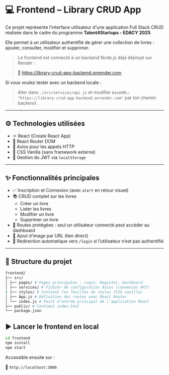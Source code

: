 # 💻 Frontend – Library CRUD App

Ce projet représente l’interface utilisateur d'une application Full Stack CRUD réalisée dans le cadre du programme **Talent4Startups - EDACY 2025**.

Elle permet à un utilisateur authentifié de gérer une collection de livres : ajouter, consulter, modifier et supprimer.

> Le frontend est connecté à un backend Node.js déjà déployé sur Render :
> 
> 🔗 https://library-crud-app-backend.onrender.com

Si vous voulez tester avec un backend locale :
> Aller dans `./src/services/api.js` et modifier `baseURL: "https://library-crud-app-backend.onrender.com"` par ton chemin backend .
---

## ⚙️ Technologies utilisées

- ⚛️ React (Create React App)
- 🧭 React Router DOM
- 🔁 Axios pour les appels HTTP
- 🎨 CSS Vanilla (sans framework externe)
- 🔐 Gestion du JWT via `localStorage`

---

## ✨ Fonctionnalités principales

- ✅ Inscription et Connexion (avec `alert` en retour visuel)
- 📚 CRUD complet sur les livres
  - Créer un livre
  - Lister les livres
  - Modifier un livre
  - Supprimer un livre
- 🔐 Routes protégées : seul un utilisateur connecté peut accéder au dashboard
- 📎 Ajout d’image par URL (lien direct)
- 🚫 Redirection automatique vers `/login` si l’utilisateur n’est pas authentifié

---

## 📁 Structure du projet

```bash
frontend/
├── src/
│ ├── pages/ # Pages principales : Login, Register, Dashboard
│ ├── services/ # Fichier de configuration Axios (connexion API)
| ├── styles/ # Contient les feuilles de styles (CSS vanilla)
│ ├── App.js # Définition des routes avec React Router
│ └── index.js # Point d’entrée principal de l’application React
├── public/ # Contient index.html
└── package.json
```

## ▶️ Lancer le frontend en local

```bash
cd frontend
npm install
npm start
```
Accessible ensuite sur :  

  📍 `http://localhost:3000`

